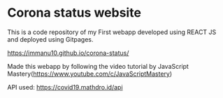 # Corona status website

This is a code repository of my First webapp developed using REACT JS and deployed using Gitpages.

https://immanu10.github.io/corona-status/ 


Made this webapp by following the video tutorial by JavaScript Mastery(https://www.youtube.com/c/JavaScriptMastery)

API used: https://covid19.mathdro.id/api



